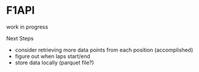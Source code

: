 # F1API
work in progress

Next Steps
- consider retrieving more data points from each position (accomplished)
- figure out when laps start/end
- store data locally (parquet file?)
